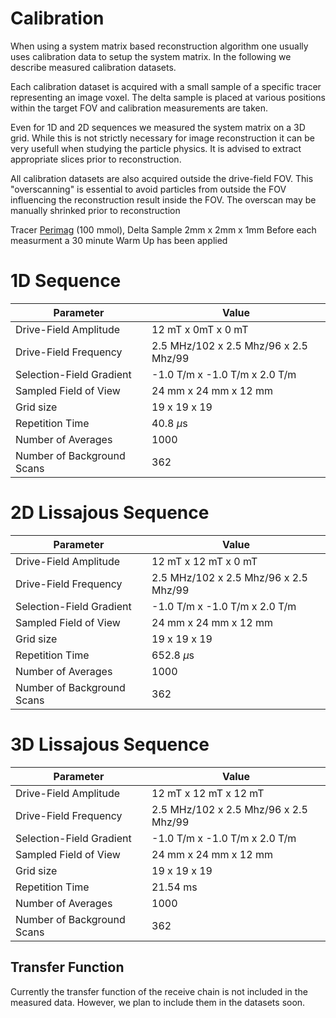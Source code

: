 # Calibration

When using a system matrix based reconstruction algorithm one
usually uses calibration data to setup the system matrix. In the
following we describe measured calibration datasets.

Each calibration dataset is acquired with a small sample of
a specific tracer representing an image voxel. The delta sample
is placed at various positions within the target FOV and calibration
measurements are taken.

Even for 1D and 2D sequences we measured the system matrix on a 3D grid.
While this is not strictly necessary for image reconstruction it can be
very usefull when studying the particle physics. It is advised to extract
appropriate slices prior to reconstruction.

All calibration datasets are also acquired outside the drive-field FOV.
This "overscanning" is essential to avoid particles from outside the
FOV influencing the reconstruction result inside the FOV. The overscan
may be manually shrinked prior to reconstruction


Tracer [Perimag](https://www.micromod.de/de/produkte-197-magnetisch_peri.html) (100 mmol), Delta Sample 2mm x 2mm x 1mm
Before each measurment a 30 minute Warm Up has been applied
# 1D Sequence

| Parameter                  |     Value                                |
| ---------------------------| ---------------------------------------- |
| Drive-Field Amplitude      |   12 mT x 0mT x 0 mT                     |
| Drive-Field Frequency      |   2.5 MHz/102 x 2.5 Mhz/96 x 2.5 Mhz/99  |
| Selection-Field Gradient   |   -1.0 T/m x -1.0 T/m x 2.0 T/m          |
| Sampled Field of View      |   24 mm x 24 mm x 12 mm                  |
| Grid size                   |   19  x 19  x 19                        |
| Repetition Time            |    40.8 $\mu$s                           |
| Number of Averages         |    1000                                  |
| Number of Background Scans |    362                                  |

# 2D Lissajous Sequence

| Parameter                  |     Value                                |
| ---------------------------| ---------------------------------------- |
| Drive-Field Amplitude      |   12 mT x 12 mT x 0 mT                   |
| Drive-Field Frequency      |   2.5 MHz/102 x 2.5 Mhz/96 x 2.5 Mhz/99  |
| Selection-Field Gradient   |   -1.0 T/m x -1.0 T/m x 2.0 T/m          |
| Sampled Field of View      |   24 mm x 24 mm x 12 mm                  |
| Grid size                   |   19  x 19  x 19                         |
| Repetition Time            |    652.8 $\mu$s                          |
| Number of Averages         |    1000                                  |
| Number of Background Scans |    362                                  |

# 3D Lissajous Sequence
| Parameter                  |     Value                                |
| ---------------------------| ---------------------------------------- |
| Drive-Field Amplitude      |   12 mT x 12 mT x 12 mT                  |
| Drive-Field Frequency      |   2.5 MHz/102 x 2.5 Mhz/96 x 2.5 Mhz/99  |
| Selection-Field Gradient   |   -1.0 T/m x -1.0 T/m x 2.0 T/m          |
| Sampled Field of View      |   24 mm x 24 mm x 12 mm                  |
| Grid size                   |   19  x 19  x 19                         |
| Repetition Time            |    21.54 ms                              |
| Number of Averages         |    1000                                  |
| Number of Background Scans |    362                                  |


## Transfer Function

Currently the transfer function of the receive chain is not included in the measured data.
However, we plan to include them in the datasets soon.

<!--  All datasets include the transfer function of the receive chain. One has
to divide the measured frequency data by this transfer function in order
to get corrected signals. This is in particular important when interpreting
time signals. -->
